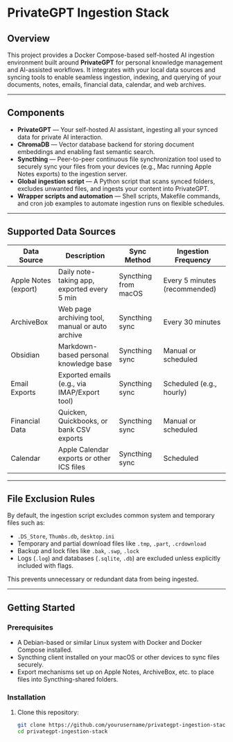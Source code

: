 # PrivateGPT Ingestion Stack

## Overview

This project provides a Docker Compose-based self-hosted AI ingestion environment built around **PrivateGPT** for personal knowledge management and AI-assisted workflows. It integrates with your local data sources and syncing tools to enable seamless ingestion, indexing, and querying of your documents, notes, emails, financial data, calendar, and web archives.

---

## Components

- **PrivateGPT** — Your self-hosted AI assistant, ingesting all your synced data for private AI interaction.
- **ChromaDB** — Vector database backend for storing document embeddings and enabling fast semantic search.
- **Syncthing** — Peer-to-peer continuous file synchronization tool used to securely sync your files from your devices (e.g., Mac running Apple Notes exports) to the ingestion server.
- **Global ingestion script** — A Python script that scans synced folders, excludes unwanted files, and ingests your content into PrivateGPT.
- **Wrapper scripts and automation** — Shell scripts, Makefile commands, and cron job examples to automate ingestion runs on flexible schedules.

---

## Supported Data Sources

| Data Source          | Description                                  | Sync Method             | Ingestion Frequency    |
|----------------------|----------------------------------------------|-------------------------|-----------------------|
| Apple Notes (export) | Daily note-taking app, exported every 5 min  | Syncthing from macOS    | Every 5 minutes (recommended) |
| ArchiveBox           | Web page archiving tool, manual or auto archive | Syncthing sync          | Every 30 minutes       |
| Obsidian             | Markdown-based personal knowledge base       | Syncthing sync          | Manual or scheduled    |
| Email Exports        | Exported emails (e.g., via IMAP/Export tool) | Syncthing sync          | Scheduled (e.g., hourly) |
| Financial Data       | Quicken, Quickbooks, or bank CSV exports     | Syncthing sync          | Manual or scheduled    |
| Calendar             | Apple Calendar exports or other ICS files    | Syncthing sync          | Scheduled              |

---

## File Exclusion Rules

By default, the ingestion script excludes common system and temporary files such as:

- `.DS_Store`, `Thumbs.db`, `desktop.ini`
- Temporary and partial download files like `.tmp`, `.part`, `.crdownload`
- Backup and lock files like `.bak`, `.swp`, `.lock`
- Logs (`.log`) and databases (`.sqlite`, `.db`) are excluded unless explicitly included with flags.

This prevents unnecessary or redundant data from being ingested.

---

## Getting Started

### Prerequisites

- A Debian-based or similar Linux system with Docker and Docker Compose installed.
- Syncthing client installed on your macOS or other devices to sync files securely.
- Export mechanisms set up on Apple Notes, ArchiveBox, etc. to place files into Syncthing-shared folders.

### Installation

1. Clone this repository:

   ```bash
   git clone https://github.com/yourusername/privategpt-ingestion-stack.git
   cd privategpt-ingestion-stack
